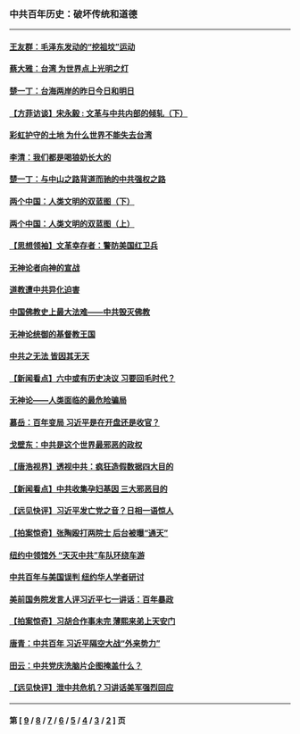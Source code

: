 ### 中共百年历史：破坏传统和道德
---
#### [王友群：毛泽东发动的“挖祖坟”运动](../../pages/nf1176114/n13723639.md?08190430) 
#### [蔡大雅：台湾 为世界点上光明之灯](../../pages/nf1176114/n13531530.md?08190430) 
#### [楚一丁：台海两岸的昨日今日和明日](../../pages/nf1176114/n13531468.md?08190430) 
#### [【方菲访谈】宋永毅 : 文革与中共内部的倾轧（下）](../../pages/nf1176114/n13486836.md?08190430) 
#### [彩虹护守的土地 为什么世界不能失去台湾](../../pages/nf1176114/n13476849.md?08190430) 
#### [李清：我们都是喝狼奶长大的](../../pages/nf1176114/n13471478.md?08190430) 
#### [楚一丁：与中山之路背道而驰的中共强权之路](../../pages/nf1176114/n13437270.md?08190430) 
#### [两个中国：人类文明的双蓝图（下）](../../pages/nf1176114/n13423132.md?08190430) 
#### [两个中国：人类文明的双蓝图（上）](../../pages/nf1176114/n13422687.md?08190430) 
#### [【思想领袖】文革幸存者：警防美国红卫兵](../../pages/nf1176114/n13339289.md?08190430) 
#### [无神论者向神的宣战](../../pages/nf1176114/n13281535.md?08190430) 
#### [道教遭中共异化迫害](../../pages/nf1176114/n13281463.md?08190430) 
#### [中国佛教史上最大法难——中共毁灭佛教](../../pages/nf1176114/n13281397.md?08190430) 
#### [无神论统御的基督教王国](../../pages/nf1176114/n13281280.md?08190430) 
#### [中共之无法 皆因其无天](../../pages/nf1176114/n13281088.md?08190430) 
#### [【新闻看点】六中或有历史决议 习要回毛时代？](../../pages/nf1176114/n13222895.md?08190430) 
#### [无神论——人类面临的最危险骗局](../../pages/nf1176114/n13196137.md?08190430) 
#### [慕岳：百年变局 习近平是在开盘还是收官？](../../pages/nf1176114/n13206516.md?08190430) 
#### [戈壁东：中共是这个世界最邪恶的政权](../../pages/nf1176114/n13085641.md?08190430) 
#### [【唐浩视界】透视中共：疯狂造假数据四大目的](../../pages/nf1176114/n13080590.md?08190430) 
#### [【新闻看点】中共收集孕妇基因 三大邪恶目的](../../pages/nf1176114/n13077182.md?08190430) 
#### [【远见快评】习近平发亡党之音？日相一语惊人](../../pages/nf1176114/n13074809.md?08190430) 
#### [【拍案惊奇】张陶殴打两院士 后台被曝“通天”](../../pages/nf1176114/n13070496.md?08190430) 
#### [纽约中领馆外 “天灭中共”车队环绕车游](../../pages/nf1176114/n13070693.md?08190430) 
#### [中共百年与美国误判 纽约华人学者研讨](../../pages/nf1176114/n13067969.md?08190430) 
#### [美前国务院发言人评习近平七一讲话：百年暴政](../../pages/nf1176114/n13066986.md?08190430) 
#### [【拍案惊奇】习胡合作事未完 薄熙来弟上天安门](../../pages/nf1176114/n13065867.md?08190430) 
#### [唐青：中共百年 习近平隔空大战“外来势力”](../../pages/nf1176114/n13065976.md?08190430) 
#### [田云：中共党庆洗脑片企图掩盖什么？](../../pages/nf1176114/n13064395.md?08190430) 
#### [【远见快评】泄中共危机？习讲话美军强烈回应](../../pages/nf1176114/n13064269.md?08190430) 

---
#### 第 [ [9](./9.md?08190430) / [8](./8.md?08190430) / [7](./7.md?08190430) / [6](./6.md?08190430) / [5](./5.md?08190430) / [4](./4.md?08190430) / [3](./3.md?08190430) / [2](./2.md?08190430) ] 页
